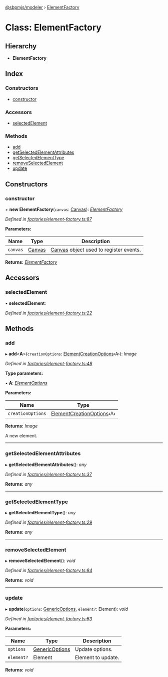 [@sbpmjs/modeler](../README.md) › [ElementFactory](elementfactory.md)

# Class: ElementFactory

## Hierarchy

* **ElementFactory**

## Index

### Constructors

* [constructor](elementfactory.md#constructor)

### Accessors

* [selectedElement](elementfactory.md#selectedelement)

### Methods

* [add](elementfactory.md#add)
* [getSelectedElementAttributes](elementfactory.md#getselectedelementattributes)
* [getSelectedElementType](elementfactory.md#getselectedelementtype)
* [removeSelectedElement](elementfactory.md#removeselectedelement)
* [update](elementfactory.md#update)

## Constructors

###  constructor

\+ **new ElementFactory**(`canvas`: [Canvas](canvas.md)): *[ElementFactory](elementfactory.md)*

*Defined in [factories/element-factory.ts:87](https://github.com/mkolodiy/sbpmjs/blob/6939d2f/packages/sbpm-modeler/lib/factories/element-factory.ts#L87)*

**Parameters:**

Name | Type | Description |
------ | ------ | ------ |
`canvas` | [Canvas](canvas.md) | [Canvas](canvas.md) object used to register events.  |

**Returns:** *[ElementFactory](elementfactory.md)*

## Accessors

###  selectedElement

• **selectedElement**:

*Defined in [factories/element-factory.ts:22](https://github.com/mkolodiy/sbpmjs/blob/6939d2f/packages/sbpm-modeler/lib/factories/element-factory.ts#L22)*

## Methods

###  add

▸ **add**<**A**>(`creationOptions`: [ElementCreationOptions](../interfaces/elementcreationoptions.md)‹A›): *Image*

*Defined in [factories/element-factory.ts:48](https://github.com/mkolodiy/sbpmjs/blob/6939d2f/packages/sbpm-modeler/lib/factories/element-factory.ts#L48)*

**Type parameters:**

▪ **A**: *[ElementOptions](../interfaces/elementoptions.md)*

**Parameters:**

Name | Type |
------ | ------ |
`creationOptions` | [ElementCreationOptions](../interfaces/elementcreationoptions.md)‹A› |

**Returns:** *Image*

A new element.

___

###  getSelectedElementAttributes

▸ **getSelectedElementAttributes**(): *any*

*Defined in [factories/element-factory.ts:37](https://github.com/mkolodiy/sbpmjs/blob/6939d2f/packages/sbpm-modeler/lib/factories/element-factory.ts#L37)*

**Returns:** *any*

___

###  getSelectedElementType

▸ **getSelectedElementType**(): *any*

*Defined in [factories/element-factory.ts:29](https://github.com/mkolodiy/sbpmjs/blob/6939d2f/packages/sbpm-modeler/lib/factories/element-factory.ts#L29)*

**Returns:** *any*

___

###  removeSelectedElement

▸ **removeSelectedElement**(): *void*

*Defined in [factories/element-factory.ts:84](https://github.com/mkolodiy/sbpmjs/blob/6939d2f/packages/sbpm-modeler/lib/factories/element-factory.ts#L84)*

**Returns:** *void*

___

###  update

▸ **update**(`options`: [GenericOptions](../interfaces/genericoptions.md), `element?`: Element): *void*

*Defined in [factories/element-factory.ts:63](https://github.com/mkolodiy/sbpmjs/blob/6939d2f/packages/sbpm-modeler/lib/factories/element-factory.ts#L63)*

**Parameters:**

Name | Type | Description |
------ | ------ | ------ |
`options` | [GenericOptions](../interfaces/genericoptions.md) | Update options. |
`element?` | Element | Element to update. |

**Returns:** *void*
